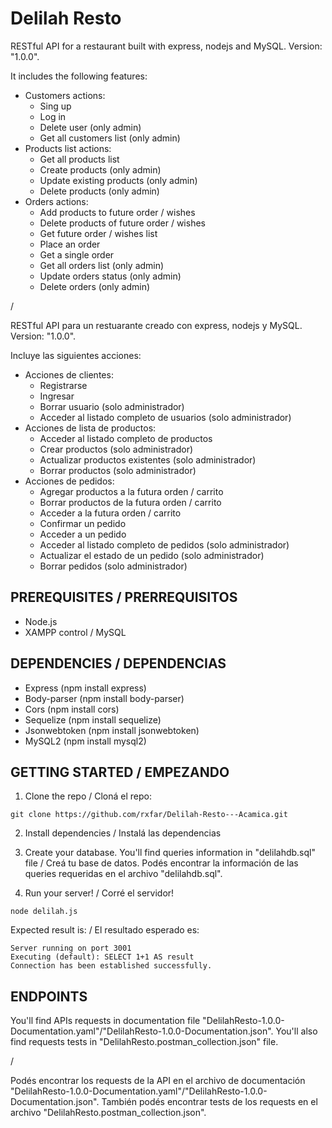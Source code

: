 # Delilah Resto

RESTful API for a restaurant built with express, nodejs and MySQL. 
Version: "1.0.0". 

It includes the following features:
- Customers actions:
	- Sing up
	- Log in
	- Delete user (only admin)
	- Get all customers list (only admin)
- Products list actions:
	- Get all products list
	- Create products (only admin)
	- Update existing products (only admin)
	- Delete products (only admin)
- Orders actions:
	- Add products to future order / wishes
	- Delete products of future order / wishes
	- Get future order / wishes list
	- Place an order
	- Get a single order
	- Get all orders list (only admin)
	- Update orders status (only admin)
	- Delete orders (only admin)	

/

RESTful API para un restuarante creado con express, nodejs y MySQL. 
Version: "1.0.0". 

Incluye las siguientes acciones:
- Acciones de clientes:
	- Registrarse
	- Ingresar
	- Borrar usuario (solo administrador)
	- Acceder al listado completo de usuarios (solo administrador)
- Acciones de lista de productos:
	- Acceder al listado completo de productos
	- Crear productos (solo administrador)
	- Actualizar productos existentes (solo administrador)
	- Borrar productos (solo administrador)
- Acciones de pedidos:
	- Agregar productos a la futura orden / carrito
	- Borrar productos de la futura orden / carrito
	- Acceder a la futura orden / carrito
	- Confirmar un pedido
	- Acceder a un pedido
	- Acceder al listado completo de pedidos (solo administrador)
	- Actualizar el estado de un pedido (solo administrador)
	- Borrar pedidos (solo administrador)	

## PREREQUISITES / PRERREQUISITOS

- Node.js
- XAMPP control / MySQL

## DEPENDENCIES / DEPENDENCIAS

- Express (npm install express)
- Body-parser (npm install body-parser)
- Cors (npm install cors)
- Sequelize (npm install sequelize)
- Jsonwebtoken (npm install jsonwebtoken)
- MySQL2 (npm install mysql2)

## GETTING STARTED / EMPEZANDO

1. Clone the repo / Cloná el repo:

```
git clone https://github.com/rxfar/Delilah-Resto---Acamica.git
```

2. Install dependencies / Instalá las dependencias

3. Create your database. You'll find queries information in "delilahdb.sql" file / Creá tu base de datos. Podés encontrar la información de las queries requeridas en el archivo "delilahdb.sql".

4. Run your server! / Corré el servidor!

```
node delilah.js
```

Expected result is: / El resultado esperado es:
```
Server running on port 3001
Executing (default): SELECT 1+1 AS result
Connection has been established successfully.
```
## ENDPOINTS

You'll find APIs requests in documentation file "DelilahResto-1.0.0-Documentation.yaml"/"DelilahResto-1.0.0-Documentation.json". You'll also find requests tests in "DelilahResto.postman_collection.json" file.

/ 

Podés encontrar los requests de la API en el archivo de documentación "DelilahResto-1.0.0-Documentation.yaml"/"DelilahResto-1.0.0-Documentation.json". También podés encontrar tests de los requests en el archivo "DelilahResto.postman_collection.json".
